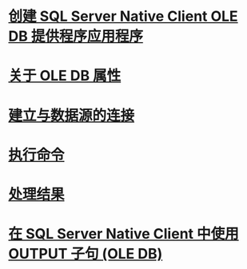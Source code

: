 # [创建 SQL Server Native Client OLE DB 提供程序应用程序](creating-a-sql-server-native-client-ole-db-provider-application.md)
# [关于 OLE DB 属性](about-ole-db-properties.md)
# [建立与数据源的连接](establishing-a-connection-to-a-data-source.md)
# [执行命令](executing-a-command.md)
# [处理结果](processing-results.md)
# [在 SQL Server Native Client 中使用 OUTPUT 子句 (OLE DB)](using-the-output-clause-with-ole-db-in-sql-server-native-client.md)
